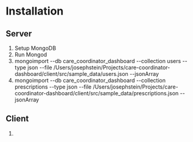# Installation

## Server

1. Setup MongoDB
2. Run Mongod
3. mongoimport --db care_coordinator_dashboard --collection users --type json --file /Users/josephstein/Projects/care-coordinator-dashboard/client/src/sample_data/users.json --jsonArray
4. mongoimport --db care_coordinator_dashboard --collection prescriptions --type json --file /Users/josephstein/Projects/care-coordinator-dashboard/client/src/sample_data/prescriptions.json --jsonArray


## Client

1.